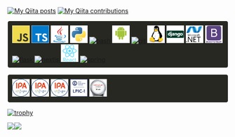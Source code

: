 [![My Qiita posts](https://qiita-badge.apiapi.app/s/MewW6m/posts.svg)](http://qiita.com/MewW6m) [![My Qiita contributions](https://qiita-badge.apiapi.app/s/MewW6m/contributions.svg)](http://qiita.com/MewW6m)

<p align="left" style="padding: 10px;
    background-color: rgb(39,40,34);
    border-radius: 5px;
    border: 1px solid white;">
  <a href="https://developer.mozilla.org/en-US/docs/Web/JavaScript" target="_blank" title="JavaScript">
    <img src="https://raw.githubusercontent.com/devicons/devicon/master/icons/javascript/javascript-original.svg" alt="javascript" width="40" height="40" style="background-color: initial;" />
  </a>
  <a href="https://www.typescriptlang.org/" target="_blank" title="typescript"> <img src="https://raw.githubusercontent.com/devicons/devicon/master/icons/typescript/typescript-original.svg" alt="typescript" width="40" height="40" style="background-color: initial;" /> </a>
  <a href="https://www.java.com" target="_blank" title="java"> <img src="https://raw.githubusercontent.com/devicons/devicon/master/icons/java/java-original.svg" alt="java" width="40" height="40" style="background-color: initial;" /> </a>
  <a href="https://www.python.org" target="_blank" title="python"> <img src="https://raw.githubusercontent.com/devicons/devicon/master/icons/python/python-original.svg" alt="python" width="40" height="40" style="background-color: initial;" /> </a>
  <a href="https://www.gnu.org/software/bash/" target="_blank" title="bash"> <img src="https://www.vectorlogo.zone/logos/gnu_bash/gnu_bash-icon.svg" alt="bash" width="40" height="40" style="background-color: initial;" /> </a>
  <a href="https://developer.android.com" target="_blank" title="android"> <img src="https://raw.githubusercontent.com/devicons/devicon/master/icons/android/android-original-wordmark.svg" alt="android" width="40" height="40" style="background-color: initial;" /> </a>
  <a href="https://git-scm.com/" target="_blank" title="git"> <img src="https://www.vectorlogo.zone/logos/git-scm/git-scm-icon.svg" alt="git" width="40" height="40" style="background-color: initial;" /> </a>
  <a href="https://www.linux.org/" target="_blank" title="linux"> <img src="https://raw.githubusercontent.com/devicons/devicon/master/icons/linux/linux-original.svg" alt="linux" width="40" height="40" style="background-color: initial;" /> </a>
  <a href="https://www.djangoproject.com/" target="_blank" title="django"> <img src="https://raw.githubusercontent.com/devicons/devicon/master/icons/django/django-original.svg" alt="django" width="40" height="40" style="background-color: initial;" /> </a>
  <a href="https://dotnet.microsoft.com/" target="_blank" title="dotnet"> <img src="https://raw.githubusercontent.com/devicons/devicon/master/icons/dot-net/dot-net-original-wordmark.svg" alt="dotnet" width="40" height="40" style="background-color: initial;" /> </a>
  <a href="https://getbootstrap.com" target="_blank" title="bootstrap"> <img src="https://raw.githubusercontent.com/devicons/devicon/master/icons/bootstrap/bootstrap-plain-wordmark.svg" alt="bootstrap" width="40" height="40" style="background-color: initial;" /> </a>
  <a href="https://flask.palletsprojects.com/" target="_blank" title="flask"> <img src="https://www.vectorlogo.zone/logos/pocoo_flask/pocoo_flask-icon.svg" alt="flask" width="40" height="40" style="background-color: initial;" /> </a>
  <a href="https://nextjs.org/" target="_blank" title="nextjs"> <img src="https://cdn.worldvectorlogo.com/logos/nextjs-3.svg" alt="nextjs" width="40" height="40" style="background-color: initial;" /> </a>
  <a href="https://reactjs.org/" target="_blank" title="reactjs"> <img src="https://raw.githubusercontent.com/devicons/devicon/master/icons/react/react-original-wordmark.svg" alt="react" width="40" height="40" style="background-color: initial;" /> </a>
  <a href="https://spring.io/" target="_blank" title="spring"> <img src="https://www.vectorlogo.zone/logos/springio/springio-icon.svg" alt="spring" width="40" height="40" style="background-color: initial;" /> </a>
</p>
<p align="left" style="padding: 10px;
    background-color: rgb(39,40,34);
    border-radius: 5px;
    border: 1px solid white;">
    <a href="#" title="ITパスポート"><img src="./ip.png" width="40" height="40" style="background-color: initial;"></a>
    <a href="#" title="情報セキュリティマネジメント"><img src="./sg.png" width="40" height="40" style="background-color: initial;"></a>
    <a href="#" title="基本情報技術者"><img src="./fe.png" width="40" height="40" style="background-color: initial;"></a>
    <a href="#" title="LPIC1"><img src="./lpic.png" width="40" height="40" style="background-color: initial;"></a>
    <a href="#" title="JavaSilver"><img src="./java.png" width="40" height="40" style="background-color: initial;"></a>
</p>

[![trophy](https://github-profile-trophy.vercel.app/?username=MewW6m&theme=monokai)](https://github.com/ryo-ma/github-profile-trophy)

<a href="https://github.com/anuraghazra/github-readme-stats">
  <img align="left" style="max-width: 35%;" src="https://github-readme-stats.vercel.app/api?username=MewW6m&count_private=true&show_icons=true&theme=monokai" />
</a>
<a href="https://github.com/anuraghazra/github-readme-stats">
  <img align="left" src="https://github-readme-stats.vercel.app/api/top-langs/?username=MewW6m&hide=CSS,SCSS,SHELL,html&theme=monokai&langs_count=8" />
</a>
<!--
[![Anurag's GitHub stats](https://github-readme-stats.vercel.app/api?username=MewW6m&count_private=true&show_icons=true&theme=monokai)](https://github.com/anuraghazra/github-readme-stats)

[![Top Langs](https://github-readme-stats.vercel.app/api/top-langs/?username=MewW6m&hide=CSS,SCSS,SHELL,html&theme=monokai&langs_count=8&layout=compact)](https://github.com/anuraghazra/github-readme-stats)
-->
